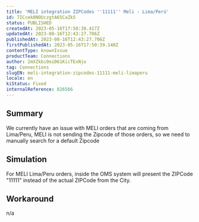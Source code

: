 ```yaml
---
title: 'MELI integration ZIPCodes ''11111'' Meli - Lima/Perú'
id: 7ICcek0NOUczgtA65CaZk5
status: PUBLISHED
createdAt: 2023-05-16T17:50:38.417Z
updatedAt: 2023-08-16T12:43:27.706Z
publishedAt: 2023-08-16T12:43:27.706Z
firstPublishedAt: 2023-05-16T17:50:39.140Z
contentType: knownIssue
productTeam: Connections
author: 2mXZkbi0oi061KicTExNjo
tag: Connections
slugEN: meli-integration-zipcodes-11111-meli-limaperu
locale: en
kiStatus: Fixed
internalReference: 826566
---
```


## Summary



We currently have an issue with MELI orders that are coming from Lima/Peru, MELI is not sending the Zipcode of those orders, so we need to manually search for a default Zipcode


##

## Simulation



For MELI Lima/Peru orders, inside the OMS system will present the ZIPCode "11111" instead of the actual ZIPCode from the City.


##

## Workaround


n/a





